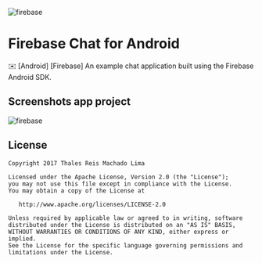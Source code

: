 ![](/../master/images/firebase_logo2.png?raw=true "firebase")

# Firebase Chat for Android
:envelope: [Android] [Firebase] An example chat application built using the Firebase Android SDK.


Screenshots app project
------------------------------------

![](/../master/images/screenshot_01.png?raw=true "firebase")


License
-------

    Copyright 2017 Thales Reis Machado Lima

    Licensed under the Apache License, Version 2.0 (the "License");
    you may not use this file except in compliance with the License.
    You may obtain a copy of the License at

       http://www.apache.org/licenses/LICENSE-2.0

    Unless required by applicable law or agreed to in writing, software
    distributed under the License is distributed on an "AS IS" BASIS,
    WITHOUT WARRANTIES OR CONDITIONS OF ANY KIND, either express or implied.
    See the License for the specific language governing permissions and
    limitations under the License.
